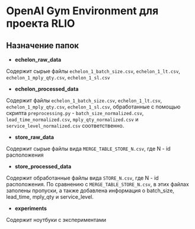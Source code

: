 # OpenAI Gym Environment для проекта RLIO

## Назначение папок

* __echelon_raw_data__

Содержит сырые файлы `echelon_1_batch_size.csv`, `echelon_1_lt.csv`, `echelon_1_mply_qty.csv`, `echelon_1_sl.csv`

* __echelon_processed_data__

Содержит файлы `echelon_1_batch_size.csv`, `echelon_1_lt.csv`, `echelon_1_mply_qty.csv`, `echelon_1_sl.csv`, обработанные с помощью скрипта `preprocessing.py` - `batch_size_normalized.csv`, `lead_time_normalized.csv`, `mply_qty_normalized.csv` и `service_level_normalized.csv` соответственно.

* __store_raw_data__

Содержит сырые файлы вида `MERGE_TABLE_STORE_N.csv`, где N - id расположения

* __store_processed_data__

Содержит обработанные файлы вида `STORE_N.csv`, где N - id расположения. По сравнению с `MERGE_TABLE_STORE_N.csv`, в этих файлах заполены пропуски, а также добавлена информация о batch_size, lead_time, mply_qty и service_level.

* __experiments__

Содержит ноутбуки с экспериментами

